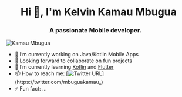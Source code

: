 <h1 align="center">Hi 👋, I'm Kelvin Kamau Mbugua</h1>
<h3 align="center">A passionate Mobile developer. <img src="https://image.flaticon.com/icons/svg/630/630611.svg" width="14"/> </h3>
<p align="left"> <img src="https://komarev.com/ghpvc/?username=kamau-mbugua" alt="Kamau Mbugua" /> </p>

- 🔭 I’m currently working on Java/Kotlin Mobile Apps
- 👯 Looking forward to collaborate on fun projects
- 🌱 I’m currently learning [Kotlin](https://kotlinlang.org) and [Flutter](https://flutter.dev/)
- 📫 How to reach me: [![Twitter URL](https://img.shields.io/twitter/url/https/twitter.com/mbuguakamau_.svg?style=social&label=Follow%20%40mbuguakamau_)](https://twitter.com/mbuguakamau_)
- ⚡ Fun fact: ...

<!--
**kamau-mbugua/kamau-mbugua** is a ✨ _special_ ✨ repository because its `README.md` (this file) appears on your GitHub profile.

Here are some ideas to get you started:

- 🔭 I’m currently working on ...
- 🌱 I’m currently learning ...
- 👯 I’m looking to collaborate on ...
- 🤔 I’m looking for help with ...
- 💬 Ask me about ...
- 📫 How to reach me:
- 
- 😄 Pronouns: ...
- ⚡ Fun fact: ...
-->
